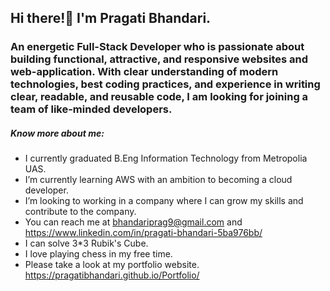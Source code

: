 ## Hi there!👋 I'm Pragati Bhandari.
### An energetic Full-Stack Developer who is passionate about building functional, attractive, and responsive websites and web-application. With clear understanding of modern technologies, best coding practices, and experience in writing clear, readable, and reusable code, I am looking for joining a team of like-minded developers.


##### Know more about me:

- I currently graduated B.Eng Information Technology from Metropolia UAS.
- I’m currently learning AWS with an ambition to becoming a cloud developer.
- I’m looking to working in a company where I can grow my skills and contribute to the company.
- You can reach me at bhandariprag9@gmail.com and https://www.linkedin.com/in/pragati-bhandari-5ba976bb/
- I can solve 3*3 Rubik's Cube.
- I love playing chess in my free time.
- Please take a look at my portfolio website. https://pragatibhandari.github.io/Portfolio/

